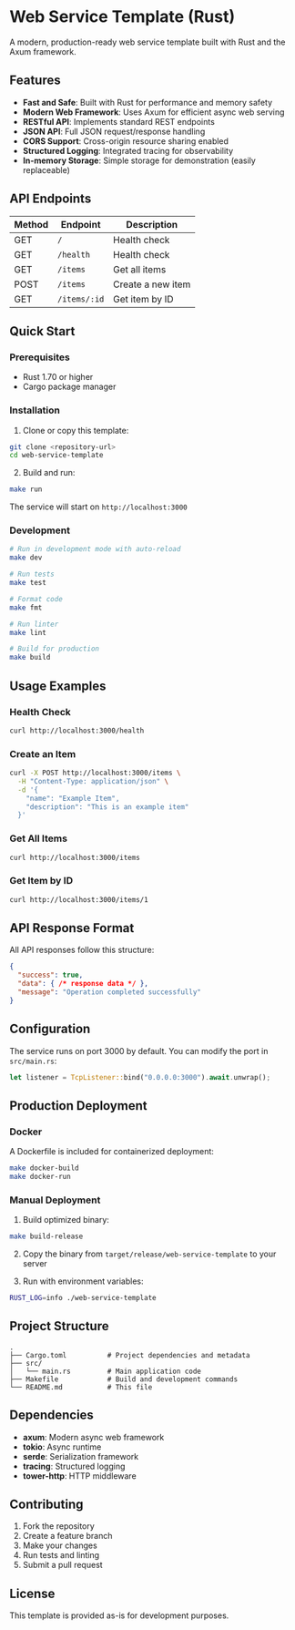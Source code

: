 # Web Service Template (Rust)

A modern, production-ready web service template built with Rust and the Axum framework.

## Features

- **Fast and Safe**: Built with Rust for performance and memory safety
- **Modern Web Framework**: Uses Axum for efficient async web serving
- **RESTful API**: Implements standard REST endpoints
- **JSON API**: Full JSON request/response handling
- **CORS Support**: Cross-origin resource sharing enabled
- **Structured Logging**: Integrated tracing for observability
- **In-memory Storage**: Simple storage for demonstration (easily replaceable)

## API Endpoints

| Method | Endpoint    | Description           |
|--------|-------------|-----------------------|
| GET    | `/`         | Health check          |
| GET    | `/health`   | Health check          |
| GET    | `/items`    | Get all items         |
| POST   | `/items`    | Create a new item     |
| GET    | `/items/:id`| Get item by ID        |

## Quick Start

### Prerequisites

- Rust 1.70 or higher
- Cargo package manager

### Installation

1. Clone or copy this template:
```bash
git clone <repository-url>
cd web-service-template
```

2. Build and run:
```bash
make run
```

The service will start on `http://localhost:3000`

### Development

```bash
# Run in development mode with auto-reload
make dev

# Run tests
make test

# Format code
make fmt

# Run linter
make lint

# Build for production
make build
```

## Usage Examples

### Health Check
```bash
curl http://localhost:3000/health
```

### Create an Item
```bash
curl -X POST http://localhost:3000/items \
  -H "Content-Type: application/json" \
  -d '{
    "name": "Example Item",
    "description": "This is an example item"
  }'
```

### Get All Items
```bash
curl http://localhost:3000/items
```

### Get Item by ID
```bash
curl http://localhost:3000/items/1
```

## API Response Format

All API responses follow this structure:

```json
{
  "success": true,
  "data": { /* response data */ },
  "message": "Operation completed successfully"
}
```

## Configuration

The service runs on port 3000 by default. You can modify the port in `src/main.rs`:

```rust
let listener = TcpListener::bind("0.0.0.0:3000").await.unwrap();
```

## Production Deployment

### Docker

A Dockerfile is included for containerized deployment:

```bash
make docker-build
make docker-run
```

### Manual Deployment

1. Build optimized binary:
```bash
make build-release
```

2. Copy the binary from `target/release/web-service-template` to your server

3. Run with environment variables:
```bash
RUST_LOG=info ./web-service-template
```

## Project Structure

```
.
├── Cargo.toml          # Project dependencies and metadata
├── src/
│   └── main.rs         # Main application code
├── Makefile            # Build and development commands
└── README.md           # This file
```

## Dependencies

- **axum**: Modern async web framework
- **tokio**: Async runtime
- **serde**: Serialization framework
- **tracing**: Structured logging
- **tower-http**: HTTP middleware

## Contributing

1. Fork the repository
2. Create a feature branch
3. Make your changes
4. Run tests and linting
5. Submit a pull request

## License

This template is provided as-is for development purposes. 